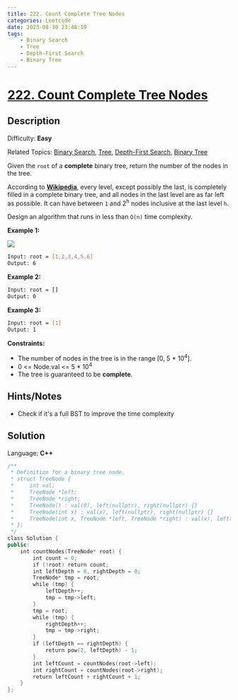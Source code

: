 ```yaml
---
title: 222. Count Complete Tree Nodes
categories: Leetcode
date: 2023-08-30 23:48:19
tags:
    - Binary Search
    - Tree
    - Depth-First Search
    - Binary Tree
---
```


# [222\. Count Complete Tree Nodes](https://leetcode.com/problems/count-complete-tree-nodes/)

## Description

Difficulty: **Easy**

Related Topics: [Binary Search](https://leetcode.com/tag/https://leetcode.com/tag/binary-search//), [Tree](https://leetcode.com/tag/https://leetcode.com/tag/tree//), [Depth-First Search](https://leetcode.com/tag/https://leetcode.com/tag/depth-first-search//), [Binary Tree](https://leetcode.com/tag/https://leetcode.com/tag/binary-tree//)

Given the `root` of a **complete** binary tree, return the number of the nodes in the tree.

According to **[Wikipedia](http://en.wikipedia.org/wiki/Binary_tree#Types_of_binary_trees)**, every level, except possibly the last, is completely filled in a complete binary tree, and all nodes in the last level are as far left as possible. It can have between `1` and 2<sup>h</sup> nodes inclusive at the last level `h`.

Design an algorithm that runs in less than `O(n)` time complexity.

**Example 1:**

![](https://assets.leetcode.com/uploads/2021/01/14/complete.jpg)

```bash
Input: root = [1,2,3,4,5,6]
Output: 6
```

**Example 2:**

```bash
Input: root = []
Output: 0
```

**Example 3:**

```bash
Input: root = [1]
Output: 1
```

**Constraints:**

* The number of nodes in the tree is in the range [0, 5 * 10<sup>4</sup>].
* 0 <= Node.val <= 5 * 10<sup>4</sup>
* The tree is guaranteed to be **complete**.

## Hints/Notes

* Check if it's a full BST  to improve the time complexity

## Solution

Language: **C++**

```C++
/**
 * Definition for a binary tree node.
 * struct TreeNode {
 *     int val;
 *     TreeNode *left;
 *     TreeNode *right;
 *     TreeNode() : val(0), left(nullptr), right(nullptr) {}
 *     TreeNode(int x) : val(x), left(nullptr), right(nullptr) {}
 *     TreeNode(int x, TreeNode *left, TreeNode *right) : val(x), left(left), right(right) {}
 * };
 */
class Solution {
public:
    int countNodes(TreeNode* root) {
        int count = 0;
        if (!root) return count;
        int leftDepth = 0, rightDepth = 0;
        TreeNode* tmp = root;
        while (tmp) {
            leftDepth++;
            tmp = tmp->left;
        }
        tmp = root;
        while (tmp) {
            rightDepth++;
            tmp = tmp->right;
        }
        if (leftDepth == rightDepth) {
            return pow(2, leftDepth) - 1;
        }
        int leftCount = countNodes(root->left);
        int rightCount = countNodes(root->right);
        return leftCount + rightCount + 1;
    }
};
```
